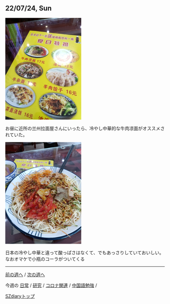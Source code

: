 ## 22/07/24, Sun

<img src="https://github.com/akita11/SZdiary/blob/main/diary/photo/2022-07-24_13.41.25.jpg" width="240px">

お昼に近所の兰州拉面屋さんにいったら、冷やし中華的な牛肉凉面がオススメされていた。

<img src="https://github.com/akita11/SZdiary/blob/main/diary/photo/2022-07-24_13.50.14.jpg" width="240px">

日本の冷やし中華と違って酸っぱさはなくて、でもあっさりしていておいしい。なおオマケで小瓶のコーラがついてくる

***

[前の週へ](2206-5.md) /
[次の週へ](2207-3.md)

今週の
[日常](../diary/2207-4.md) /
[研究](../research/2207-4.md) /
[コロナ関連](../covid19/2207-4.md) / 
[中国語勉強](../chinese/2207-4.md) / 

[SZdiaryトップ](../../README.md)
